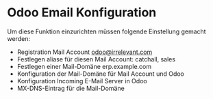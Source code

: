 # Odoo Email Konfiguration
Um diese Funktion einzurichten müssen folgende Einstellung gemacht werden:

* Registration Mail Account odoo@irrelevant.com
* Festlegen aliase für diesen Mail Account: catchall, sales
* Festlegen einer Mail-Domäne erp.example.com
* Konfiguration der Mail-Domäne für Mail Account und Odoo
* Konfiguration Incoming E-Mail Server in Odoo
* MX-DNS-Eintrag für die Mail-Domäne
